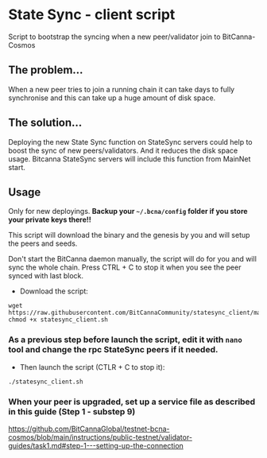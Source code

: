 # State Sync - client script
Script to bootstrap the syncing when a new peer/validator join to BitCanna-Cosmos

## The problem...
When a new peer tries to join a running chain it can take days to fully synchronise and this can take up a huge amount of disk space.

## The solution...
Deploying the new State Sync function on StateSync servers could help to boost the sync of new peers/validators. And it reduces the disk space usage.
Bitcanna StateSync servers will include this function from MainNet start. 

## Usage
Only for new deployings. **Backup your `~/.bcna/config` folder if you store your private keys there!!**

This script will download the binary and the genesis by you and will setup the peers and seeds.  

Don't start the BitCanna daemon manually, the script will do for you and will sync the whole chain. Press CTRL + C to stop it when you see the peer synced with last block.


* Download the script:

```
wget https://raw.githubusercontent.com/BitCannaCommunity/statesync_client/main/statesync_client.sh
chmod +x statesync_client.sh
```

### As a previous step before launch the script, edit it with `nano` tool and change the rpc StateSync peers if it needed. 
* Then launch the script (CTLR + C to stop it):
```
./statesync_client.sh
```
### When your peer is upgraded, set up a service file as described in this guide (Step 1 - substep 9)
https://github.com/BitCannaGlobal/testnet-bcna-cosmos/blob/main/instructions/public-testnet/validator-guides/task1.md#step-1---setting-up-the-connection
